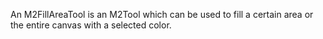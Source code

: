 An M2FillAreaTool is an M2Tool which can be used to fill a certain area or the entire canvas with a selected color.
